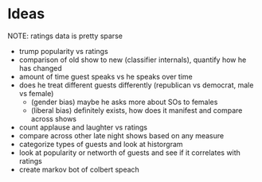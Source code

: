 # Ideas

NOTE: ratings data is pretty sparse

- trump popularity vs ratings
- comparison of old show to new (classifier internals), quantify how he has changed
- amount of time guest speaks vs he speaks over time
- does he treat different guests differently (republican vs democrat, male vs female)
	- (gender bias) maybe he asks more about SOs to females
	- (liberal bias) definitely exists, how does it manifest and compare across shows
- count applause and laughter vs ratings
- compare across other late night shows based on any measure
- categorize types of guests and look at historgram
- look at popularity or networth of guests and see if it correlates with ratings
- create markov bot of colbert speach
